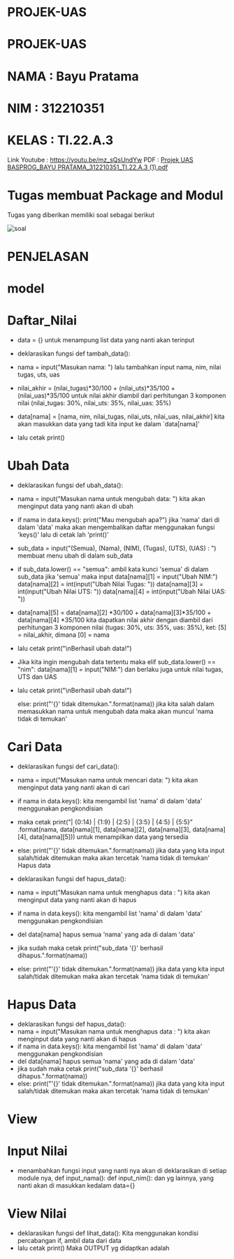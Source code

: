 # PROJEK-UAS
# PROJEK-UAS

# NAMA : Bayu Pratama

# NIM : 312210351

# KELAS : TI.22.A.3

Link Youtube : https://youtu.be/mz_sQsUndYw
PDF : [Projek UAS BASPROG_BAYU PRATAMA_312210351_TI.22.A.3 (1).pdf](https://github.com/bayuprtm/Project-UAS/files/10391947/Projek.UAS.BASPROG_BAYU.PRATAMA_312210351_TI.22.A.3.1.pdf)



# Tugas membuat Package and Modul

Tugas yang diberikan memiliki soal sebagai berikut

![soal](https://user-images.githubusercontent.com/115516730/210776639-0ae445a9-a010-4fe7-b623-43abe885cd4f.png)

# PENJELASAN

# model

# Daftar_Nilai

+	data = {} untuk menampung list data yang nanti akan terinput

+ deklarasikan fungsi def tambah_data():

+	nama = input("Masukan nama: ") lalu tambahkan input nama, nim, nilai tugas, uts, uas

+	nilai_akhir = (nilai_tugas)*30/100 + (nilai_uts)*35/100 + (nilai_uas)*35/100  untuk nilai akhir diambil dari perhitungan 3 komponen nilai (nilai_tugas: 30%, nilai_uts: 35%, nilai_uas: 35%)

+	data[nama] = [nama, nim, nilai_tugas, nilai_uts, nilai_uas, nilai_akhir] kita akan masukkan data yang tadi kita input ke dalam `data[nama]'
+	lalu cetak print()

# Ubah Data

+	deklarasikan fungsi def ubah_data():

+	nama = input("Masukan nama untuk mengubah data: ") kita akan menginput data yang nanti akan di ubah

+	if nama in data.keys(): print("Mau mengubah apa?") jika 'nama' dari di dalam 'data' maka akan mengembalikan daftar menggunakan fungsi 'keys()' lalu di cetak lah 'print()'

+	sub_data = input("(Semua), (Nama), (NIM), (Tugas), (UTS), (UAS) : ") membuat menu ubah di dalam sub_data

+	if sub_data.lower() == "semua": ambil kata kunci 'semua' di dalam sub_data jika 'semua' maka input data[nama][1] = input("Ubah NIM:") data[nama][2] = int(input("Ubah 
Nilai Tugas: ")) data[nama][3] = int(input("Ubah Nilai UTS: ")) data[nama][4] = int(input("Ubah Nilai UAS: "))

+	data[nama][5] = data[nama][2] *30/100 + data[nama][3]*35/100 + data[nama][4] *35/100  kita dapatkan nilai akhir dengan diambil dari perhitungan 3 komponen nilai (tugas: 30%, uts: 35%, uas: 35%), ket: [5] = nilai_akhir, dimana [0] = nama

+	lalu cetak print("\nBerhasil ubah data!")

+ Jika kita ingin mengubah data tertentu maka elif sub_data.lower() == "nim": data[nama][1] = input("NIM:") dan berlaku juga untuk nilai tugas, UTS dan UAS

+	lalu cetak print("\nBerhasil ubah data!")

	else: print("'{}' tidak ditemukan.".format(nama)) jika kita salah dalam memasukkan nama untuk mengubah data maka akan muncul 'nama tidak di temukan'

# Cari Data

+	deklarasikan fungsi def cari_data():

+	nama = input("Masukan nama untuk mencari data: ") kita akan menginput data yang nanti akan di cari

+	if nama in data.keys(): kita mengambil list 'nama' di dalam 'data' menggunakan pengkondisian
+	maka cetak print("| {0:14} | {1:9} | {2:5} | {3:5} | {4:5} | {5:5}" .format(nama, data[nama][1], data[nama][2], data[nama][3], data[nama][4], data[nama][5])) untuk menampilkan data yang tersedia
+	else: print("'{}' tidak ditemukan.".format(nama)) jika data yang kita input salah/tidak ditemukan maka akan tercetak 'nama tidak di temukan'
Hapus data
+	deklarasikan fungsi def hapus_data():
+	nama = input("Masukan nama untuk menghapus data : ") kita akan menginput data yang nanti akan di hapus
+	if nama in data.keys(): kita mengambil list 'nama' di dalam 'data' menggunakan pengkondisian
+	del data[nama] hapus semua 'nama' yang ada di dalam 'data'
+	jika sudah maka cetak print("sub_data '{}' berhasil dihapus.".format(nama))
+	else: print("'{}' tidak ditemukan.".format(nama)) jika data yang kita input salah/tidak ditemukan maka akan tercetak 'nama tidak di temukan'

# Hapus Data

+	deklarasikan fungsi def hapus_data():
+	nama = input("Masukan nama untuk menghapus data : ") kita akan menginput data yang nanti akan di hapus
+	if nama in data.keys(): kita mengambil list 'nama' di dalam 'data' menggunakan pengkondisian
+	del data[nama] hapus semua 'nama' yang ada di dalam 'data'
+	jika sudah maka cetak print("sub_data '{}' berhasil dihapus.".format(nama))
+	else: print("'{}' tidak ditemukan.".format(nama)) jika data yang kita input salah/tidak ditemukan maka akan tercetak 'nama tidak di temukan'
# View
# Input Nilai
+ menambahkan fungsi input yang nanti nya akan di deklarasikan di setiap module nya, def input_nama(): def input_nim(): dan yg lainnya, yang nanti akan di masukkan kedalam data={}
# View Nilai
+ deklarasikan fungsi def lihat_data(): Kita menggunakan kondisi percabangan if, ambil data dari data
+ lalu cetak print()
Maka OUTPUT yg didaptkan adalah
